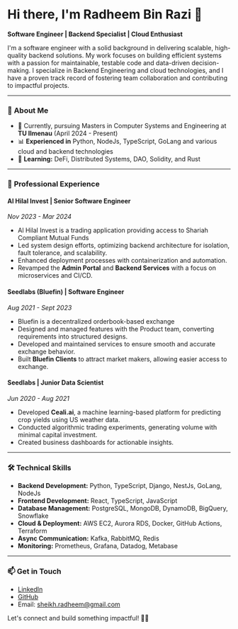 # Hi there, I'm Radheem Bin Razi 👋
**Software Engineer | Backend Specialist | Cloud Enthusiast**

I'm a software engineer with a solid background in delivering scalable, high-quality backend solutions. My work focuses on building efficient systems with a passion for maintainable, testable code and data-driven decision-making. I specialize in Backend Engineering and cloud technologies, and I have a proven track record of fostering team collaboration and contributing to impactful projects.

---

### 🌟 **About Me**
- 🔧 Currently, pursuing Masters in Computer Systems and Engineering at **TU Ilmenau** (April 2024 - Present)
- 📊 **Experienced in** Python, NodeJs, TypeScript, GoLang and various cloud and backend technologies
- 🌱 **Learning:** DeFi, Distributed Systems, DAO, Solidity, and Rust
---

### 💼 **Professional Experience**

#### **Al Hilal Invest** | Senior Software Engineer  
*Nov 2023 - Mar 2024*  
- Al Hilal Invest is a trading application providing access to Shariah Compliant Mutual Funds 
- Led system design efforts, optimizing backend architecture for isolation, fault tolerance, and scalability.
- Enhanced deployment processes with containerization and automation.
- Revamped the **Admin Portal** and **Backend Services** with a focus on microservices and CI/CD.

#### **Seedlabs (Bluefin)** | Software Engineer  
*Aug 2021 - Sept 2023*  
- Bluefin is a decentralized orderbook-based exchange
- Designed and managed features with the Product team, converting requirements into structured designs.
- Developed and maintained services to ensure smooth and accurate exchange behavior.
- Built **Bluefin Clients** to attract market makers, allowing easier access to exchange.

#### **Seedlabs** | Junior Data Scientist  
*Jun 2020 - Aug 2021*  
- Developed **Ceali.ai**, a machine learning-based platform for predicting crop yields using US weather data.
- Conducted algorithmic trading experiments, generating volume with minimal capital investment.
- Created business dashboards for actionable insights.

---

### 🛠️ **Technical Skills**

- **Backend Development:** Python, TypeScript, Django, NestJs, GoLang, NodeJs
- **Frontend Development:** React, TypeScript, JavaScript
- **Database Management:** PostgreSQL, MongoDB, DynamoDB, BigQuery, Snowflake
- **Cloud & Deployment:** AWS EC2, Aurora RDS, Docker, GitHub Actions, Terraform
- **Async Communication:** Kafka, RabbitMQ, Redis
- **Monitoring:** Prometheus, Grafana, Datadog, Metabase

---

### 📫 **Get in Touch**

- [LinkedIn](https://www.linkedin.com/in/radheem-razi/)
- [GitHub](https://github.com/radheem)
- Email: [sheikh.radheem@gmail.com](mailto:sheikh.radheem@gmail.com)

Let's connect and build something impactful! 👨‍💻
